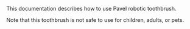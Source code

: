 This documentation describes how to use Pavel robotic toothbrush.

Note that this toothbrush is not safe to use for children, adults, or pets.